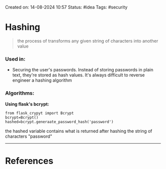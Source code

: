 Created on: 14-08-2024 10:57
Status: #idea
Tags: #security
# Hashing
> the process of transforms any given string of characters  into another value

### Used in:
- Securing the user's passwords. Instead of storing passwords in plain text, they're stored as hash values. It's always difficult to reverse engineer a hashing algorithm
### Algorithms:
**Using flask's bcrypt:**
```
from flask_crypyt import Bcrypt
bcrypt=Bcrypt()
hashed=bcrypt.generaate_password_hash('password')
```
the hashed variable contains what is returned after hashing the string of characters "password"




-----------------
# References